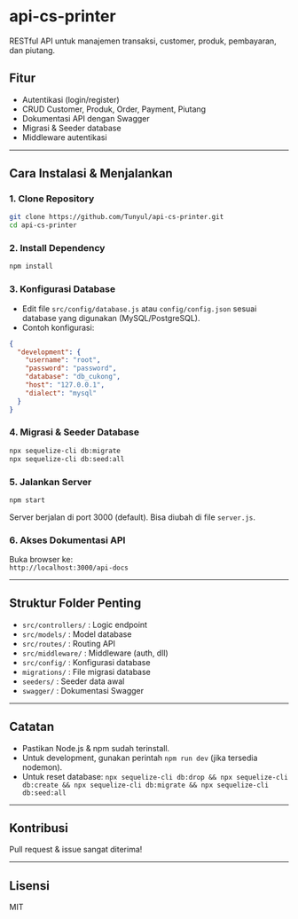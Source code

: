# api-cs-printer

RESTful API untuk manajemen transaksi, customer, produk, pembayaran, dan piutang.

## Fitur
- Autentikasi (login/register)
- CRUD Customer, Produk, Order, Payment, Piutang
- Dokumentasi API dengan Swagger
- Migrasi & Seeder database
- Middleware autentikasi

---

## Cara Instalasi & Menjalankan

### 1. Clone Repository
```sh
git clone https://github.com/Tunyul/api-cs-printer.git
cd api-cs-printer
```

### 2. Install Dependency
```sh
npm install
```

### 3. Konfigurasi Database
- Edit file `src/config/database.js` atau `config/config.json` sesuai database yang digunakan (MySQL/PostgreSQL).
- Contoh konfigurasi:
```json
{
  "development": {
    "username": "root",
    "password": "password",
    "database": "db_cukong",
    "host": "127.0.0.1",
    "dialect": "mysql"
  }
}
```

### 4. Migrasi & Seeder Database
```sh
npx sequelize-cli db:migrate
npx sequelize-cli db:seed:all
```

### 5. Jalankan Server
```sh
npm start
```
Server berjalan di port 3000 (default). Bisa diubah di file `server.js`.

### 6. Akses Dokumentasi API
Buka browser ke:  
`http://localhost:3000/api-docs`

---

## Struktur Folder Penting
- `src/controllers/` : Logic endpoint
- `src/models/`      : Model database
- `src/routes/`      : Routing API
- `src/middleware/`  : Middleware (auth, dll)
- `src/config/`      : Konfigurasi database
- `migrations/`      : File migrasi database
- `seeders/`         : Seeder data awal
- `swagger/`         : Dokumentasi Swagger

---

## Catatan
- Pastikan Node.js & npm sudah terinstall.
- Untuk development, gunakan perintah `npm run dev` (jika tersedia nodemon).
- Untuk reset database: `npx sequelize-cli db:drop && npx sequelize-cli db:create && npx sequelize-cli db:migrate && npx sequelize-cli db:seed:all`

---

## Kontribusi
Pull request & issue sangat diterima!

---

## Lisensi
MIT
